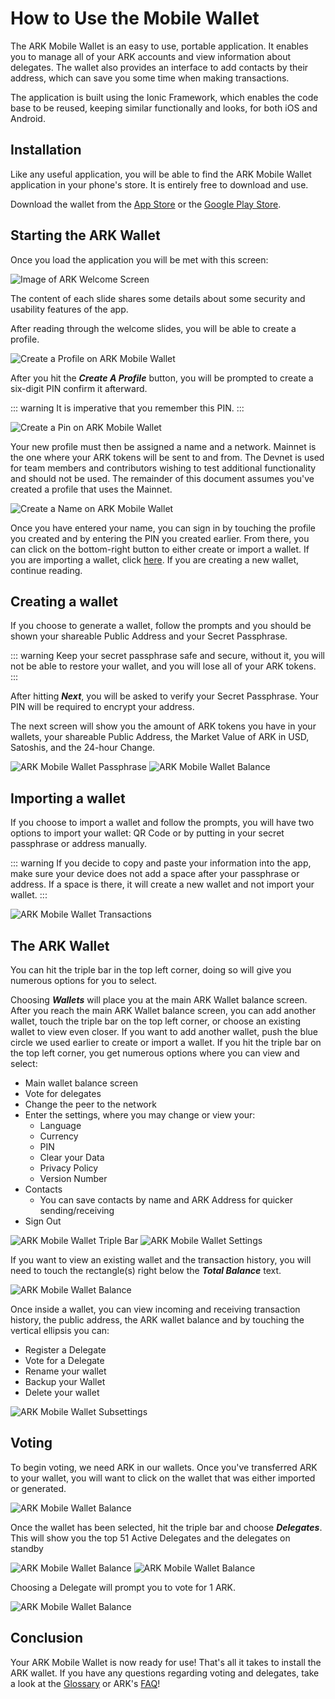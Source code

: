 # How to Use the Mobile Wallet

The ARK Mobile Wallet is an easy to use, portable application. It enables you to manage all of your ARK accounts and view information about delegates. The wallet also provides an interface to add contacts by their address, which can save you some time when making transactions.

The application is built using the Ionic Framework, which enables the code base to be reused, keeping similar functionally and looks, for both iOS and Android.

## Installation

Like any useful application, you will be able to find the ARK Mobile Wallet application in your phone's store. It is entirely free to download and use.

Download the wallet from the [App Store](https://itunes.apple.com/us/app/mobile-ark/id1324625967?ls=1&mt=8) or the [Google Play Store](https://play.google.com/store/apps/details?id=io.ark.wallet.mobile).

## Starting the ARK Wallet

Once you load the application you will be met with this screen:

![Image of ARK Welcome Screen](./assets/how-to-use-the-mobile-wallet/arkWallet.png)

The content of each slide shares some details about some security and usability features of the app.

After reading through the welcome slides, you will be able to create a profile.

![Create a Profile on ARK Mobile Wallet](./assets/how-to-use-the-mobile-wallet/arkWallet4.png)

After you hit the ***Create A Profile*** button, you will be prompted to create a six-digit PIN confirm it afterward.

::: warning
It is imperative that you remember this PIN.
:::

![Create a Pin on ARK Mobile Wallet](./assets/how-to-use-the-mobile-wallet/arkWallet5.png)

Your new profile must then be assigned a name and a network. Mainnet is the one where your ARK tokens will be sent to and from. The Devnet is used for team members and contributors wishing to test additional functionality and should not be used. The remainder of this document assumes you've created a profile that uses the Mainnet.

![Create a Name on ARK Mobile Wallet](./assets/how-to-use-the-mobile-wallet/arkWallet6.png)

Once you have entered your name, you can sign in by touching the profile you created and by entering the PIN you created earlier. From there, you can click on the bottom-right button to either create or import a wallet. If you are importing a wallet, click [here](#importing-a-wallet). If you are creating a new wallet, continue reading.

## Creating a wallet

If you choose to generate a wallet, follow the prompts and you should be shown your shareable Public Address and your Secret Passphrase.

::: warning
Keep your secret passphrase safe and secure, without it, you will not be able to restore your wallet, and you will lose all of your ARK tokens.
:::



After hitting ***Next***, you will be asked to verify your Secret Passphrase. Your PIN will be required to encrypt your address.

The next screen will show you the amount of ARK tokens you have in your wallets, your shareable Public Address, the Market Value of ARK in USD, Satoshis, and the 24-hour Change.

![ARK Mobile Wallet Passphrase](./assets/how-to-use-the-mobile-wallet/arkWallet8.png)             ![ARK Mobile Wallet Balance](./assets/how-to-use-the-mobile-wallet/arkWallet9.png)

## Importing a wallet

If you choose to import a wallet and follow the prompts, you will have two options to import your wallet: QR Code or by putting in your secret passphrase or address manually.

::: warning
If you decide to copy and paste your information into the app, make sure your device does not add a space after your passphrase or address. If a space is there, it will create a new wallet and not import your wallet.
:::

![ARK Mobile Wallet Transactions](./assets/how-to-use-the-mobile-wallet/arkWallet10.png)

## The ARK Wallet

You can hit the triple bar in the top left corner, doing so will give you numerous options for you to select.

Choosing ***Wallets*** will place you at the main ARK Wallet balance screen. After you reach the main ARK Wallet balance screen, you can add another wallet, touch the triple bar on the top left corner, or choose an existing wallet to view even closer.
If you want to add another wallet,  push the blue circle we used earlier to create or import a wallet.
If you hit the triple bar on the top left corner, you get numerous options where you can view and select:

- Main wallet balance screen
- Vote for delegates
- Change the peer to the network
- Enter the settings, where you may change or view your:
  - Language
  - Currency
  - PIN
  - Clear your Data
  - Privacy Policy
  - Version Number
- Contacts
  - You can save contacts by name and ARK Address for quicker sending/receiving
- Sign Out

![ARK Mobile Wallet Triple Bar](./assets/how-to-use-the-mobile-wallet/arkWallet13.png)            ![ARK Mobile Wallet Settings](./assets/how-to-use-the-mobile-wallet/arkWallet12.png)

If you want to view an existing wallet and the transaction history, you will need to touch the rectangle(s) right below the ***Total Balance*** text.

![ARK Mobile Wallet Balance](./assets/how-to-use-the-mobile-wallet/arkWallet14.png)

Once inside a wallet, you can view incoming and receiving transaction history, the public address, the ARK wallet balance and by touching the vertical ellipsis you can:

- Register a Delegate
- Vote for a Delegate
- Rename your wallet
- Backup your Wallet
- Delete your wallet

![ARK Mobile Wallet Subsettings](./assets/how-to-use-the-mobile-wallet/arkWallet15.png)

## Voting

To begin voting, we need ARK in our wallets. Once you've transferred ARK to your wallet, you will want to click on the wallet that was either imported or generated.

![ARK Mobile Wallet Balance](./assets/how-to-use-the-mobile-wallet/arkWallet14.png)

Once the wallet has been selected, hit the triple bar and choose ***Delegates***. This will show you the top 51 Active Delegates and the delegates on standby

![ARK Mobile Wallet Balance](./assets/how-to-use-the-mobile-wallet/arkWallet16.png)
![ARK Mobile Wallet Balance](./assets/how-to-use-the-mobile-wallet/arkWallet17.png)

Choosing a Delegate will prompt you to vote for 1 ARK.

![ARK Mobile Wallet Balance](./assets/how-to-use-the-mobile-wallet/arkWallet18.png)

## Conclusion

Your ARK Mobile Wallet is now ready for use! That's all it takes to install the ARK wallet. If you have any questions regarding voting and delegates, take a look at the [Glossary](/glossary/) or ARK's [FAQ](https://blog.ark.io/ark-frequently-asked-questions-faq-bcb90a0537cc)!
